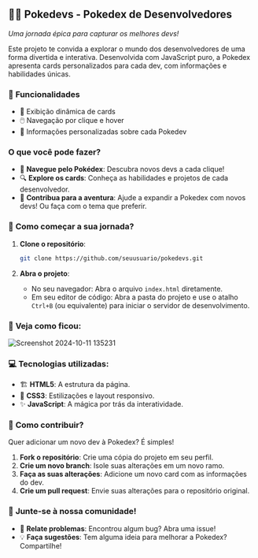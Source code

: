 ## 🐱‍💻 **Pokedevs - Pokedex de Desenvolvedores**
*Uma jornada épica para capturar os melhores devs!*

Este projeto te convida a explorar o mundo dos desenvolvedores de uma forma divertida e interativa. Desenvolvida com JavaScript puro, a Pokedex apresenta cards personalizados para cada dev, com informações e habilidades únicas.

### 🚀 **Funcionalidades**
- 🔄 Exibição dinâmica de cards
- 🖱️ Navegação por clique e hover
- 📜 Informações personalizadas sobre cada Pokedev

### **O que você pode fazer?**
- 🧭 **Navegue pelo Pokédex**: Descubra novos devs a cada clique!
- 🔍 **Explore os cards**: Conheça as habilidades e projetos de cada desenvolvedor.
- 🤝 **Contribua para a aventura**: Ajude a expandir a Pokedex com novos devs! Ou faça com o tema que preferir.

### 🏁 **Como começar a sua jornada?**

1. **Clone o repositório**:
    ```bash
    git clone https://github.com/seuusuario/pokedevs.git
    ```

2. **Abra o projeto**:
    - No seu navegador: Abra o arquivo `index.html` diretamente.
    - Em seu editor de código: Abra a pasta do projeto e use o atalho `Ctrl+B` (ou equivalente) para iniciar o servidor de desenvolvimento.

### 📸 **Veja como ficou**:
![Screenshot 2024-10-11 135231](https://github.com/user-attachments/assets/d3ccc49e-0c38-4438-9e41-0ac310ee5afb)


### 💻 **Tecnologias utilizadas**:
- 🏗️ **HTML5**: A estrutura da página.
- 🎨 **CSS3**: Estilizações e layout responsivo.
- ✨ **JavaScript**: A mágica por trás da interatividade.

### 🤲 **Como contribuir?**
Quer adicionar um novo dev à Pokedex? É simples!

1. **Fork o repositório**: Crie uma cópia do projeto em seu perfil.
2. **Crie um novo branch**: Isole suas alterações em um novo ramo.
3. **Faça as suas alterações**: Adicione um novo card com as informações do dev.
4. **Crie um pull request**: Envie suas alterações para o repositório original.

### 🌟 **Junte-se à nossa comunidade!**
- 🐛 **Relate problemas**: Encontrou algum bug? Abra uma issue!
- 💡 **Faça sugestões**: Tem alguma ideia para melhorar a Pokedex? Compartilhe!

